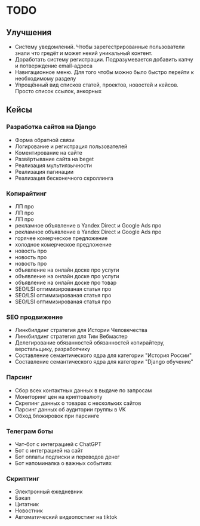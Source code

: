 # TODO

##  Улучшения 
* Систему уведомлений. 
Чтобы зарегестрированные пользователи знали что гредёт
и может некий уникальный контент.
* Доработать систему регистрации.
Подразумевается добавить капчу и потверждение email-адреса
* Навигационное меню.
Для того чтобы можно было быстро перейти к необходимому разделу
* Упрощённый вид списков статей, проектов, новостей и кейсов.
Просто список ссылок, анкорных

## Кейсы
### Разработка сайтов на Django
* Форма обратной связи
* Логирование и регистрация пользователей
* Коментирование на сайте
* Развёртывание сайта на beget
* Реализация мультиязычности
* Реализация пагинации
* Реализация бесконечного скроллинга
### Копирайтинг 
* ЛП про
* ЛП про
* ЛП про
* рекламное объявление в Yandex Direct и Google Ads про
* рекламное объявление в Yandex Direct и Google Ads про
* горячее комерческое предложение
* холодное комерческое предложение
* новость про 
* новость про 
* новость про 
* объявление на онлайн доске про услуги  
* объявление на онлайн доске про услуги  
* объявление на онлайн доске про товар  
* SEO/LSI оптимизированая статья про
* SEO/LSI оптимизированая статья про
* SEO/LSI оптимизированая статья про
### SEO продвижение
* Линкбилдинг стратегия для Истории Человечества
* Линкбилдинг стратегия для Тим Вебмастер 
* Делегирование обязанностей обязанностей копирайтеру, верстальщику, разработчику
* Составление семантического ядра для категории "История России"
* Составление семантического ядра для категории "Django обучение"
### Парсинг
* Сбор всех контактных данных в выдаче по запросам
* Мониторинг цен на криптовалюту
* Скрепинг данных о товарах с нескольких сайтов
* Парсинг данных об аудитории группы в VK
* Обход блокировок при парсинге
### Телеграм боты
* Чат-бот с интеграцией с ChatGPT
* Бот с интеграцией на сайт
* Бот оплаты подписки и переводов денег
* Бот напоминалка о важных событиях
### Скриптинг
* Электронный ежедневник
* Бэкап
* Цитатник
* Новостник
* Автоматический видеопостинг на tiktok
